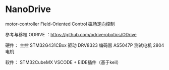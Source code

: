 # NanoDrive
motor-controller 
Field-Oriented Control 磁场定向控制

参考与移植 ODRIVE ：https://github.com/odriverobotics/ODrive

硬件：
主控 STM32G431CBxx
驱动 DRV8323
编码器 AS5047P
测试电机 2804电机

软件：
STM32CubeMX
VSCODE + EIDE插件（基于keil）

 
